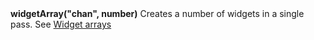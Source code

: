 <a name="widgetArray"><h3 style="padding-top: 40px; margin-top: 40px;"></h3></a>
**widgetArray("chan", number)** Creates a number of widgets in a single pass. See [Widget arrays](./widget_arrays.md)